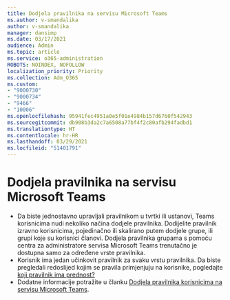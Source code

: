 ```yaml
---
title: Dodjela pravilnika na servisu Microsoft Teams
ms.author: v-smandalika
author: v-smandalika
manager: dansimp
ms.date: 03/17/2021
audience: Admin
ms.topic: article
ms.service: o365-administration
ROBOTS: NOINDEX, NOFOLLOW
localization_priority: Priority
ms.collection: Adm_O365
ms.custom:
- "9000730"
- "9000734"
- "9466"
- "10006"
ms.openlocfilehash: 95941fec4951a0e5f01e4984b157d6760f542943
ms.sourcegitcommit: db908b3da2c7a6508a77bf4f2c80afb294fadbd1
ms.translationtype: HT
ms.contentlocale: hr-HR
ms.lasthandoff: 03/29/2021
ms.locfileid: "51401791"
---
```

# <a name="assign-policies-in-microsoft-teams"></a>Dodjela pravilnika na servisu Microsoft Teams

- Da biste jednostavno upravljali pravilnikom u tvrtki ili ustanovi, Teams korisnicima nudi nekoliko načina dodjele pravilnika. Dodijelite pravilnik izravno korisnicima, pojedinačno ili skalirano putem dodjele grupe, ili grupi koje su korisnici članovi.  Dodjela pravilnika grupama s pomoću centra za administratore servisa Microsoft Teams trenutačno je dostupna samo za određene vrste pravilnika. 
- Korisnik ima jedan učinkovit pravilnik za svaku vrstu pravilnika. Da biste pregledali redoslijed kojim se pravila primjenjuju na korisnike, pogledajte [koji pravilnik ima prednost?](https://docs.microsoft.com/microsoftteams/assign-policies#which-policy-takes-precedence)
- Dodatne informacije potražite u članku [Dodjela pravilnika korisnicima na servisu Microsoft Teams](https://docs.microsoft.com/microsoftteams/assign-policies).
